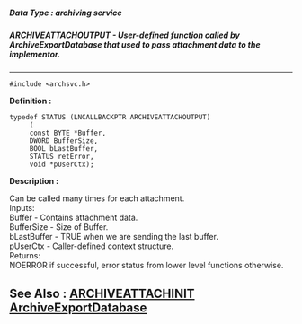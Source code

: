 ##### Data Type : archiving service
##### ARCHIVEATTACHOUTPUT - User-defined function called by ArchiveExportDatabase that used to pass attachment data to the implementor.
---
```
#include <archsvc.h>
```

**Definition :**
```
typedef STATUS (LNCALLBACKPTR ARCHIVEATTACHOUTPUT)
	 (
	 const BYTE *Buffer,
	 DWORD BufferSize,
	 BOOL bLastBuffer,
	 STATUS retError,
	 void *pUserCtx);
```

**Description :**

Can be called many times for each attachment.<br>
	Inputs:<br>
		Buffer - Contains attachment data.<br>
		BufferSize - Size of Buffer.<br>
		bLastBuffer - TRUE when we are sending the last buffer.<br>
		pUserCtx - Caller-defined context structure.<br>
	Returns:<br>
		NOERROR if successful, error status from lower level functions otherwise.


**See Also :**
[ARCHIVEATTACHINIT](/domino-c-api-docs/reference/Data/ARCHIVEATTACHINIT)
[ArchiveExportDatabase](/domino-c-api-docs/reference/Func/ArchiveExportDatabase)
---

